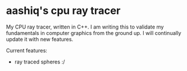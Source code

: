 # aashiq's cpu ray tracer

My CPU ray tracer, written in C++. I am writing this to validate my fundamentals in computer graphics from the ground up. I will continually update it with new features.

Current features:
- ray traced spheres :/


